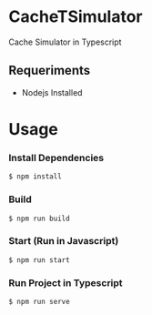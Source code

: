 # CacheTSimulator
Cache Simulator in Typescript

## Requeriments
- Nodejs Installed

# Usage
### Install Dependencies
```shell
$ npm install
```

### Build
```shell
$ npm run build
```

### Start (Run in Javascript)
```shell
$ npm run start
```

### Run Project in Typescript
```shell
$ npm run serve
```
